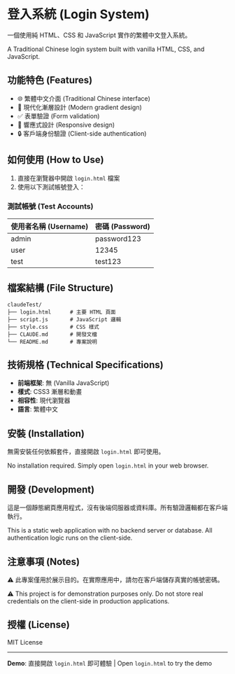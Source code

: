 # 登入系統 (Login System)

一個使用純 HTML、CSS 和 JavaScript 實作的繁體中文登入系統。

A Traditional Chinese login system built with vanilla HTML, CSS, and JavaScript.

## 功能特色 (Features)

- 🌐 繁體中文介面 (Traditional Chinese interface)
- 🎨 現代化漸層設計 (Modern gradient design)
- ✅ 表單驗證 (Form validation)
- 📱 響應式設計 (Responsive design)
- 🔒 客戶端身份驗證 (Client-side authentication)

## 如何使用 (How to Use)

1. 直接在瀏覽器中開啟 `login.html` 檔案
2. 使用以下測試帳號登入：

### 測試帳號 (Test Accounts)

| 使用者名稱 (Username) | 密碼 (Password) |
|---------------------|----------------|
| admin               | password123    |
| user                | 12345          |
| test                | test123        |

## 檔案結構 (File Structure)

```
claudeTest/
├── login.html      # 主要 HTML 頁面
├── script.js       # JavaScript 邏輯
├── style.css       # CSS 樣式
├── CLAUDE.md       # 開發文檔
└── README.md       # 專案說明
```

## 技術規格 (Technical Specifications)

- **前端框架**: 無 (Vanilla JavaScript)
- **樣式**: CSS3 漸層和動畫
- **相容性**: 現代瀏覽器
- **語言**: 繁體中文

## 安裝 (Installation)

無需安裝任何依賴套件，直接開啟 `login.html` 即可使用。

No installation required. Simply open `login.html` in your web browser.

## 開發 (Development)

這是一個靜態網頁應用程式，沒有後端伺服器或資料庫。所有驗證邏輯都在客戶端執行。

This is a static web application with no backend server or database. All authentication logic runs on the client-side.

## 注意事項 (Notes)

⚠️ 此專案僅用於展示目的。在實際應用中，請勿在客戶端儲存真實的帳號密碼。

⚠️ This project is for demonstration purposes only. Do not store real credentials on the client-side in production applications.

## 授權 (License)

MIT License

---

**Demo**: 直接開啟 `login.html` 即可體驗 | Open `login.html` to try the demo
